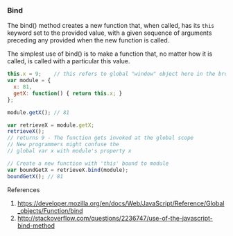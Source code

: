 ### Bind

The bind() method creates a new function that, when called, has its `this` keyword set to the provided value, with a given sequence of arguments preceding any provided when the new function is called.

The simplest use of bind() is to make a function that, no matter how it is called, is called with a particular this value.

```js
this.x = 9;    // this refers to global "window" object here in the browser
var module = {
  x: 81,
  getX: function() { return this.x; }
};

module.getX(); // 81

var retrieveX = module.getX;
retrieveX();   
// returns 9 - The function gets invoked at the global scope
// New programmers might confuse the
// global var x with module's property x

// Create a new function with 'this' bound to module
var boundGetX = retrieveX.bind(module);
boundGetX(); // 81
```

References
1. https://developer.mozilla.org/en/docs/Web/JavaScript/Reference/Global_objects/Function/bind
2. http://stackoverflow.com/questions/2236747/use-of-the-javascript-bind-method
